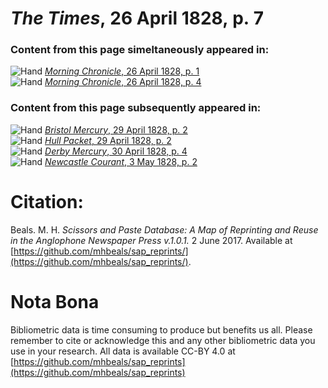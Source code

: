 # *The Times*, 26 April 1828, p. 7  
  
### Content from this page simeltaneously appeared in:  
![Hand](http://scissorsandpaste.net/wp-content/uploads/2017/06/smallhandpointer.png) [*Morning Chronicle*, 26 April 1828, p. 1](https://mhbeals.github.io/sap_html/Morning-Chronicle/Morning-Chronicle-26-April-1828-p-1)  
![Hand](http://scissorsandpaste.net/wp-content/uploads/2017/06/smallhandpointer.png) [*Morning Chronicle*, 26 April 1828, p. 4](https://mhbeals.github.io/sap_html/Morning-Chronicle/Morning-Chronicle-26-April-1828-p-4)  
  
### Content from this page subsequently appeared in:  
![Hand](http://scissorsandpaste.net/wp-content/uploads/2017/06/smallhandpointer.png) [*Bristol Mercury*, 29 April 1828, p. 2](https://mhbeals.github.io/sap_html/Bristol-Mercury/Bristol-Mercury-29-April-1828-p-2)  
![Hand](http://scissorsandpaste.net/wp-content/uploads/2017/06/smallhandpointer.png) [*Hull Packet*, 29 April 1828, p. 2](https://mhbeals.github.io/sap_html/Hull-Packet/Hull-Packet-29-April-1828-p-2)  
![Hand](http://scissorsandpaste.net/wp-content/uploads/2017/06/smallhandpointer.png) [*Derby Mercury*, 30 April 1828, p. 4](https://mhbeals.github.io/sap_html/Derby-Mercury/Derby-Mercury-30-April-1828-p-4)  
![Hand](http://scissorsandpaste.net/wp-content/uploads/2017/06/smallhandpointer.png) [*Newcastle Courant*, 3 May 1828, p. 2](https://mhbeals.github.io/sap_html/Newcastle-Courant/Newcastle-Courant-3-May-1828-p-2)  


# Citation: 

Beals. M. H. *Scissors and Paste Database: A Map of Reprinting and Reuse in the Anglophone Newspaper Press v.1.0.1.* 2 June 2017. Available at [https://github.com/mhbeals/sap_reprints/](https://github.com/mhbeals/sap_reprints/). 

# Nota Bona

Bibliometric data is time consuming to produce but benefits us all. Please remember to cite or acknowledge this and any other bibliometric data you use in your research. All data is available CC-BY 4.0 at [https://github.com/mhbeals/sap_reprints](https://github.com/mhbeals/sap_reprints)